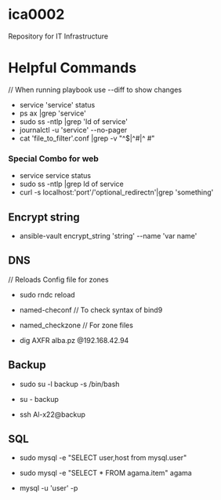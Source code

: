 # ica0002
Repository for IT Infrastructure


# Helpful Commands

// When running playbook use --diff to show changes

- service 'service' status
- ps ax |grep 'service'
- sudo ss -ntlp |grep 'Id of service'
- journalctl -u 'service' --no-pager
- cat 'file_to_filter'.conf |grep -v  "^$\|^#\|^  #"

### Special Combo for web
- service service status
- sudo ss -ntlp |grep Id of service
- curl -s localhost:'port'/'optional_redirectn'|grep 'something'

## Encrypt string

- ansible-vault encrypt_string 'string' --name 'var name'

## DNS

// Reloads Config file for zones
- sudo rndc reload 
- named-checonf // To check syntax of bind9
- named_checkzone // For zone files

- dig AXFR alba.pz @192.168.42.94

## Backup

- sudo su -l backup -s /bin/bash

- su - backup
- ssh Al-x22@backup

## SQL

- sudo mysql -e "SELECT user,host from mysql.user"
- sudo mysql -e "SELECT * FROM agama.item" agama

- mysql -u 'user' -p 

